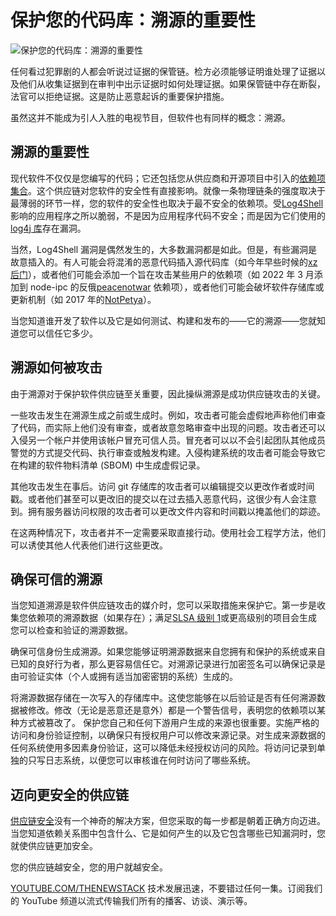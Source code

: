 # 保护您的代码库：溯源的重要性

![保护您的代码库：溯源的重要性](https://cdn.thenewstack.io/media/2023/04/c9a67e42-secrets-management-lockbox-2-1024x576.jpg)

任何看过犯罪剧的人都会听说过证据的保管链。检方必须能够证明谁处理了证据以及他们从收集证据到在审判中出示证据时如何处理证据。如果保管链中存在断裂，法官可以拒绝证据。这是防止恶意起诉的重要保护措施。

虽然这并不能成为引人入胜的电视节目，但软件也有同样的概念：溯源。

## 溯源的重要性

现代软件不仅仅是您编写的代码；它还包括您从供应商和开源项目中引入的[依赖项集合](https://thenewstack.io/a-guide-to-software-dependencies/)。这个供应链对您软件的安全性有直接影响。就像一条物理链条的强度取决于最薄弱的环节一样，您的软件的安全性也取决于最不安全的依赖项。受[Log4Shell](https://thenewstack.io/log4shell-lives/)影响的应用程序之所以脆弱，不是因为应用程序代码不安全；而是因为它们使用的[log4j 库](https://thenewstack.io/log4j-why-organizations-are-failing-to-remediate-this-risk/)存在漏洞。

当然，Log4Shell 漏洞是偶然发生的，大多数漏洞都是如此。但是，有些漏洞是故意插入的。有人可能会将混淆的恶意代码插入源代码库（如今年早些时候的[xz 后门](https://thenewstack.io/the-xz-hack-reveals-a-looming-8-8-trillion-infrastructure-disaster-hidden-in-plain-sight/)），或者他们可能会添加一个旨在攻击某些用户的依赖项（如 2022 年 3 月添加到 node-ipc 的反俄[peacenotwar](https://en.wikipedia.org/wiki/Peacenotwar) 依赖项），或者他们可能会破坏软件存储库或更新机制（如 2017 年的[NotPetya](https://www.wired.com/story/notpetya-cyberattack-ukraine-russia-code-crashed-the-world/)）。

当您知道谁开发了软件以及它是如何测试、构建和发布的——它的溯源——您就知道您可以信任它多少。

## 溯源如何被攻击

由于溯源对于保护软件供应链至关重要，因此操纵溯源是成功供应链攻击的关键。

一些攻击发生在溯源生成之前或生成时。例如，攻击者可能会虚假地声称他们审查了代码，而实际上他们没有审查，或者故意忽略审查中出现的问题。攻击者还可以入侵另一个帐户并使用该帐户冒充可信人员。冒充者可以以不会引起团队其他成员警觉的方式提交代码、执行审查或触发构建。入侵构建系统的攻击者可能会导致它在构建的软件物料清单 (SBOM) 中生成虚假记录。

其他攻击发生在事后。访问 git 存储库的攻击者可以编辑提交以更改作者或时间戳。或者他们甚至可以更改旧的提交以在过去插入恶意代码，这很少有人会注意到。拥有服务器访问权限的攻击者可以更改文件内容和时间戳以掩盖他们的踪迹。

在这两种情况下，攻击者并不一定需要采取直接行动。使用社会工程学方法，他们可以诱使其他人代表他们进行这些更改。

## 确保可信的溯源

当您知道溯源是软件供应链攻击的媒介时，您可以采取措施来保护它。第一步是收集您依赖项的溯源数据（如果存在）；满足[SLSA 级别 1](https://thenewstack.io/securing-the-software-supply-chain-with-slsa/)或更高级别的项目会生成您可以检查和验证的溯源数据。

确保可信身份生成溯源。如果您能够证明溯源数据来自您拥有和保护的系统或来自已知的良好行为者，那么更容易信任它。对溯源记录进行加密签名可以确保记录是由可验证实体（个人或拥有适当加密密钥的系统）生成的。

将溯源数据存储在一次写入的存储库中。这使您能够在以后验证是否有任何溯源数据被修改。修改（无论是恶意还是意外）都是一个警告信号，表明您的依赖项以某种方式被篡改了。
保护您自己和任何下游用户生成的来源也很重要。实施严格的访问和身份验证控制，以确保只有授权用户可以修改来源记录。对生成来源数据的任何系统使用多因素身份验证，这可以降低未经授权访问的风险。将访问记录到单独的只写日志系统，以便您可以审核谁在何时访问了哪些系统。

## 迈向更安全的供应链

[供应链安全](https://thenewstack.io/fortifying-the-software-supply-chain/)没有一个神奇的解决方案，但您采取的每一步都是朝着正确方向迈进。当您知道依赖关系图中包含什么、它是如何产生的以及它包含哪些已知漏洞时，您就使供应链更加安全。

您的供应链越安全，您的用户就越安全。

[YOUTUBE.COM/THENEWSTACK](https://youtube.com/thenewstack?sub_confirmation=1) 技术发展迅速，不要错过任何一集。订阅我们的 YouTube 频道以流式传输我们所有的播客、访谈、演示等。